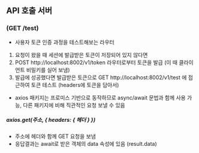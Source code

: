 ## API 호출 서버

### (GET /test)

- 사용자 토큰 인증 과정을 테스트해보는 라우터

1. 요청이 왔을 때 세션에 발급받은 토큰이 저장되어 있지 않다면
2. POST http://localhost:8002/v1/token 라우터로부터 토큰을 발급 (이 때 클라이언트 비밀키를 실어 보냄)
3. 발급에 성공했다면 발급받은 토큰으로 GET http://localhost:8002/v1/test 에 접근하여 토큰 테스트 (headers에 토큰을 담아서)

- axios 패키지는 프로미스 기반으로 동작하므로 async/await 문법과 함께 사용 가능, 다른 패키지에 비해 직관적인 요청 보낼 수 있음

##### axios.get(주소, { headers: { 헤더 } })

- 주소에 헤더와 함께 GET 요청을 보냄
- 응답결과는 await로 받은 객체의 data 속성에 있음 (result.data)
